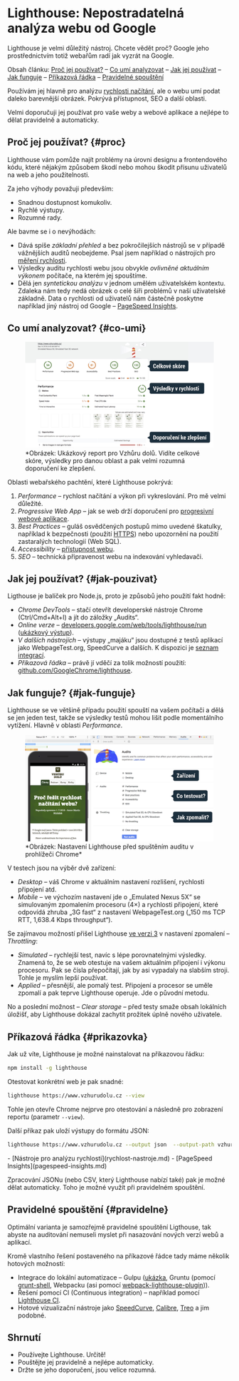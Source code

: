 # Lighthouse: Nepostradatelná analýza webu od Google

Lighthouse je velmi důležitý nástroj. Chcete vědět proč? Google jeho prostřednictvím totiž webařům radí jak vyzrát na Google.

Obsah článku: [Proč jej používat?](#proc) – [Co umí analyzovat](#co-umi) – [Jak jej používat](#jak-pouzivat) – [Jak funguje](#jak-funguje) – [Příkazová řádka](#prikazovka) – [Pravidelné spouštění](#pravidelne)

Používám jej hlavně pro analýzu [rychlosti načítání](rychlost-nacitani-proc.md), ale o webu umí podat daleko barevnější obrázek. Pokrývá přístupnost, SEO a další oblasti.

Velmi doporučuji jej používat pro vaše weby a webové aplikace  a nejlépe to dělat pravidelně a automaticky.

## Proč jej používat? {#proc}

Lighthouse vám pomůže najít problémy na úrovni designu a frontendového kódu, které nějakým způsobem škodí nebo mohou škodit přísunu uživatelů na web a jeho použitelnosti.

<!-- AdSnippet -->

Za jeho výhody považuji především:

- Snadnou dostupnost komukoliv.
- Rychlé výstupy.
- Rozumné rady.

Ale bavme se i o nevýhodách:

- Dává spíše *základní přehled* a bez pokročilejších nástrojů se v případě vážnějších auditů neobejdeme. Psal jsem například o nástrojích pro [měření rychlosti](rychlost-nastroje.md).
- Výsledky auditu rychlosti webu jsou obvykle *ovlivněné aktuálním výkonem*  počítače, na kterém jej spouštíme.
- Dělá jen *syntetickou analýzu* v jednom umělém uživatelském kontextu. Zdaleka nám tedy nedá obrázek o celé šíři problémů v naší uživatelské základně. Data o rychlosti od uživatelů nám částečně poskytne například jiný nástroj od Google – [PageSpeed Insights](pagespeed-insights.md).

## Co umí analyzovat? {#co-umi}

<figure>
<img src="../dist/images/original/lighthouse-online.jpg" alt="Lighthouse online">
<figcaption markdown="1">
*Obrázek: Ukázkový report pro Vzhůru dolů. Vidíte celkové skóre, výsledky pro danou oblast a pak velmi rozumná doporučení ke zlepšení.
</figcaption>
</figure>

Oblasti webařského pachtění, které Lighthouse pokrývá:

1. *Performance* – rychlost načítání a výkon při vykreslování. Pro mě velmi důležité.
2. *Progressive Web App* – jak se web drží doporučení pro [progresivní webové aplikace](weby-vs-aplikace.md#progresivni-webove-aplikace).
3. *Best Practices* – guláš osvědčených postupů mimo uvedené škatulky, například k bezpečnosti (použití  [HTTPS](https.md)) nebo upozornění na použití zastaralých technologií (Web SQL).
4. *Accessibility* – [přístupnost webu](https://www.vzhurudolu.cz/pristupnost).
5. *SEO* – technická připravenost webu na indexování vyhledavači.

## Jak jej používat? {#jak-pouzivat}

Ligthouse je balíček pro Node.js, proto je způsobů jeho použití fakt hodně:

- *Chrome DevTools* – stačí otevřít developerské nástroje Chrome (Ctrl/Cmd+Alt+I) a jít do záložky „Audits“.
- *Online verze* – [developers.google.com/web/tools/lighthouse/run](https://developers.google.com/web/tools/lighthouse/run) ([ukázkový výstup](https://builder-dot-lighthouse-ci.appspot.com/report.1536812843174.html)).
- *V dalších nástrojích* – výstupy „majáku“ jsou dostupné z testů aplikací jako WebpageTest.org, SpeedCurve a dalších. K dispozici je [seznam integrací](https://github.com/GoogleChrome/lighthouse#lighthouse-integrations).
- *Příkazová řádka* – právě jí vděčí za tolik možností použití: [github.com/GoogleChrome/lighthouse](https://github.com/GoogleChrome/lighthouse).


## Jak funguje? {#jak-funguje}

Lighthouse se ve většině případu použití spouští na vašem počítači a dělá se jen jeden test, takže se výsledky testů mohou lišit podle momentálního vytížení. Hlavně v oblasti *Performance*.

<figure>
<img src="../dist/images/original/lighthouse-chrome.jpg" alt="Lighthouse v Google Chrome">
<figcaption markdown="1">
*Obrázek: Nastavení Lighthouse před spuštěním auditu v prohlížeči Chrome*
</figcaption>
</figure>

V testech jsou na výběr dvě zařízení:

- *Desktop* – váš Chrome v aktuálním nastavení rozlišení, rychlosti připojení atd.
- *Mobile* – ve výchozím nastavení jde o „Emulated Nexus 5X“ se simulovaným zpomalením procesoru (4×) a rychlosti připojení, které odpovídá zhruba „3G fast“ z nastavení WebpageTest.org („150 ms TCP RTT, 1,638.4 Kbps throughput“).

Se zajímavou možností přišel Lighthouse [ve verzi 3](https://developers.google.com/web/updates/2018/05/lighthouse3) v nastavení zpomalení – *Throttling*:

- *Simulated* – rychlejší test, navíc s lépe porovnatelnými výsledky. Znamená to, že se web otestuje na vašem aktuálním připojení i výkonu procesoru. Pak se čísla přepočítají, jak by asi vypadaly na slabším stroji. Tohle je myslím lepší používat.
- *Applied* – přesnější, ale pomalý test. Připojení a procesor se uměle zpomalí a pak teprve Lighthouse operuje. Jde o původní metodu.

No a poslední možnost – *Clear storage* – před testy smaže obsah lokálních úložišť, aby Lighthouse dokázal zachytit prožitek úplně nového uživatele.

## Příkazová řádka {#prikazovka}

Jak už víte, Lighthouse je možné nainstalovat na příkazovou řádku:

```bash
npm install -g lighthouse
```

Otestovat konkrétní web je pak snadné:

```bash
lighthouse https://www.vzhurudolu.cz --view
```

Tohle jen otevře Chrome nejprve pro otestování a následně pro zobrazení reportu (parametr `--view`).

Další příkaz pak uloží výstupy do formátu JSON:

```bash
lighthouse https://www.vzhurudolu.cz --output json  --output-path vzhurudolu-report.json
```

<div class="related web-only" markdown="1">
- [Nástroje pro analýzu rychlosti](rychlost-nastroje.md)
- [PageSpeed Insights](pagespeed-insights.md)
</div>

Zpracování JSONu (nebo CSV, který Lighthouse nabízí také) pak je možné dělat automaticky. Toho je možné využít při pravidelném spouštění.

## Pravidelné spouštění {#pravidelne}

Optimální varianta je samozřejmě pravidelné spouštění Ligthouse, tak abyste na auditování nemuseli myslet při nasazování nových verzí webů a aplikací.

<!-- AdSnippet -->

Kromě vlastního řešení postaveného na příkazové řádce tady máme několik hotových možností:

- Integrace do lokální automatizace – Gulpu ([ukázka](https://github.com/GoogleChrome/lighthouse/tree/master/docs/recipes/gulp), Gruntu (pomocí [grunt-shell](https://github.com/sindresorhus/grunt-shell), Webpacku (asi pomocí [webpack-lighthouse-plugin](https://github.com/addyosmani/webpack-lighthouse-plugin))).
- Řešení pomocí CI (Continuous integration) – například pomocí [Lighthouse CI](https://github.com/ebidel/lighthouse-ci).
- Hotové vizualizační nástroje jako [SpeedCurve](https://speedcurve.com/), [Calibre](https://calibreapp.com/), [Treo](https://treo.sh/) a jim podobné.

## Shrnutí

- Používejte Lighthouse. Určitě!
- Pouštějte jej pravidelně a nejlépe automaticky.
- Držte se jeho doporučení, jsou velice rozumná.

<!-- AdSnippet -->
